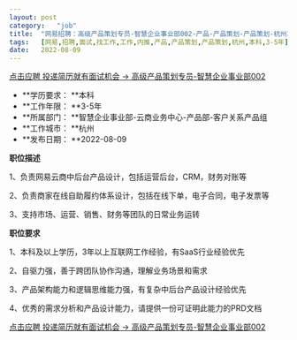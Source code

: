 ```yaml
---
layout:	post
category:	"job"
title:	"网易招聘：高级产品策划专员-智慧企业事业部002-产品-产品策划-产品策划-杭州本科3-5年"
tags:	[网易,招聘,面试,找工作,工作,内推,产品,产品策划,产品策划,杭州,本科,3-5年]
date:	2022-08-09
---
```


[点击应聘 投递简历就有面试机会 ->  高级产品策划专员-智慧企业事业部002](http://mobile.bole.netease.com/bole/boleDetail?id=42224&employeeId=346f03c3cda5f04c&key=all)



- **学历要求： **本科
- **工作年限： **3-5年
- **所属部门： **智慧企业事业部-云商业务中心-产品部-客户关系产品组
- **工作城市： **杭州
- **发布日期： **2022-08-09



**职位描述**

1、负责网易云商中后台产品设计，包括运营后台，CRM，财务对账等



2、负责商家在线自助履约体系设计，包括在线下单，电子合同，电子发票等



3、支持市场、运营、销售、财务等团队的日常业务运转



**职位要求**

1、本科及以上学历，3年以上互联网工作经验，有SaaS行业经验优先



2、自驱力强，善于跨团队协作沟通，理解业务场景和需求



3、产品架构能力和逻辑思维能力强，有复杂中后台产品设计经验优先



4、优秀的需求分析和产品设计能力，请提供一份可证明此能力的PRD文档



[点击应聘 投递简历就有面试机会 ->  高级产品策划专员-智慧企业事业部002](http://mobile.bole.netease.com/bole/boleDetail?id=42224&employeeId=346f03c3cda5f04c&key=all)